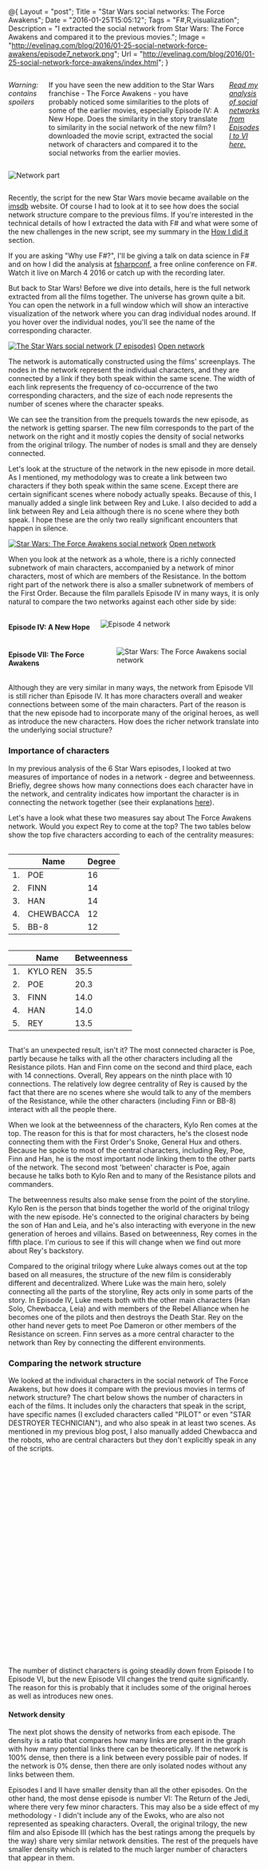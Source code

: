 @{
    Layout = "post";
    Title = "Star Wars social networks: The Force Awakens";
    Date = "2016-01-25T15:05:12";
    Tags = "F#,R,visualization";
    Description = "I extracted the social network from Star Wars: The Force Awakens and compared it to the previous movies.";
	Image = "http://evelinag.com/blog/2016/01-25-social-network-force-awakens/episode7_network.png";
	Url = "http://evelinag.com/blog/2016/01-25-social-network-force-awakens/index.html";
}

<div class="row">
<div class="medium-7 columns">

*Warning: contains spoilers*

If you have seen the new addition to the Star Wars franchise - The Force Awakens - you have probably noticed some similarities to the plots of some of the earlier movies, especially Episode IV: A New Hope. Does the similarity in the story translate to similarity in the social network of the new film? I downloaded the movie script, extracted the social network of characters and compared it to the social networks from the earlier movies. 

*[Read my analysis of social networks from Episodes I to VI here.](http://evelinag.com/blog/2015/12-15-star-wars-social-network/index.html)*

</div>
<div class="medium-5 columns">

![Network part](http://evelinag.com/blog/2016/01-25-social-network-force-awakens/episode7_network-small.png)

</div>
</div>

<!-- more -->

Recently, the script for the new Star Wars movie became available on the
[imsdb](http://www.imsdb.com/scripts/Star-Wars-The-Force-Awakens.html) website. Of course I had to look at it to see how does the social network structure compare to the previous films. If you're interested in the technical details of how I extracted the data with F# and what were some of the new challenges in the new script, see my summary in the <a href="#how">How I did it</a> section. 

If you are asking "Why use F#?", I'll be giving a talk on data science in F# and on how I did the analysis at [fsharpconf](http://fsharpconf.com/), a free online conference on F#. Watch it live on March 4 2016 or catch up with the recording later.

But back to Star Wars! Before we dive into details, here is the full network extracted from all the films together. The universe has grown quite a bit. You can open the network in a full window which will show an interactive visualization of the network where you can drag individual nodes around. If you hover over the individual nodes, you'll see the name of the corresponding character. 

[![The Star Wars social network (7 episodes)](full_network.png)](interactions.html)
[Open network](interactions.html)

The network is automatically constructed using the films' screenplays. The nodes in the network represent the individual characters, and they are connected by a link if they both speak within the same scene. The width
of each link represents the frequency of co-occurrence of the two corresponding characters, and the size of each node represents the number of scenes where the character speaks. 

We can see the transition from the prequels towards the new episode, as the network is getting sparser. The new film corresponds to the part of the network on the right and it mostly copies the density of social networks from the original trilogy. The number of nodes is small and they are densely connected. 

Let's look at the structure of the network in the new episode in more detail. As I mentioned, my methodology was to create a link between two characters if they both speak within the same scene. Except there are certain significant scenes where nobody actually speaks. Because of this, I manually added a single link between Rey and Luke. I also decided to add a link between
Rey and Leia although there is no scene where they both speak. I hope these are the only two really significant encounters that happen in silence.

[![Star Wars: The Force Awakens social network](episode7_network.png)](interactions.html)
[Open network](interactions.html)

When you look at the network as a whole, there is a richly connected subnetwork of main characters, accompanied by a network of minor characters, most of which are members of the Resistance. In the bottom right part
of the network there is also a smaller subnetwork of members of the First Order. Because the film parallels Episode IV in many ways, it is only natural to compare the two networks against each other side by side:

<div class="row">
<div class="medium-5 columns">

#### Episode IV: A New Hope

![Episode 4 network](episode4_network.png)

</div>
<div class="medium-7 columns">

#### Episode VII: The Force Awakens
![Star Wars: The Force Awakens social network](episode7_network.png)

</div>
</div>

Although they are very similar in many ways, the network from Episode VII is still richer than Episode IV. It has more characters overall and weaker connections between some of the main characters. Part of the reason is that the new episode had to incorporate many of the original heroes, as well as introduce the new characters. How does the richer network translate into the underlying social structure? 

### Importance of characters

In my previous analysis of the 6 Star Wars episodes, I looked at two measures of importance of nodes in a network - degree and betweenness. Briefly, degree shows how many connections does each character have in the network, and
centrality indicates how important the character is in connecting the network together (see their explanations [here]("http://evelinag.com/blog/2015/12-15-star-wars-social-network/index.html#centrality)). 

Let's have a look what these two measures say about The Force Awakens network. Would you expect Rey to come at the top? The two tables below show the top five characters according to each of the centrality measures:

<div class="row">
<div class="medium-6 columns">

|	| Name | Degree |
|---|-----|-----|
| 1. | POE | 16 |
| 2. | FINN | 14 |
| 3. | HAN | 14 |
| 4. | CHEWBACCA | 12 |
| 5. | BB-8 | 12 |

</div>
<div class="medium-6 columns">

|	| Name | Betweenness |
|---|-----|-----|
1. | KYLO REN | 35.5 |
2. | POE | 20.3 |
3. | FINN | 14.0 |
4. | HAN | 14.0 |
5. | REY | 13.5 |

</div>
</div>

That's an unexpected result, isn't it? The most connected character is Poe, partly because he talks with all the other characters including all the Resistance pilots. Han and Finn come on the second and third place, 
each with 14 connections. Overall, Rey appears on the ninth place with 10 connections. The relatively low degree centrality of Rey is caused by the fact that there are no scenes where she would talk to any of the members of the Resistance, while the other characters (including Finn or BB-8) interact with all the people there. 

When we look at the betweenness of the characters, Kylo Ren comes at the top. The reason for this is that for most characters, he's the closest node connecting them with the First Order's Snoke, General Hux and others. 
Because he spoke to most of the central characters, including Rey, Poe, Finn and Han, he is the most important node linking them to the other parts of the network. The second most 'between' character is Poe, again because
he talks both to Kylo Ren and to many of the Resistance pilots and commanders. 

The betweenness results also make sense from the point of the storyline. Kylo Ren is the person that binds together the world of the original trilogy with the new episode. He's connected to the original characters by being the son of Han and Leia, and he's also interacting with everyone in the new generation of heroes and villains. Based on betweenness, Rey comes in the fifth place. I'm curious to see if this will change when we find out more about Rey's backstory.

Compared to the original trilogy where Luke always comes out at the top based on all measures, the structure of the new film is considerably different and decentralized. Where Luke was the main hero, solely connecting all the parts of the storyline, Rey acts only in some parts of the story. 
In Episode IV, Luke meets both with the other main characters (Han Solo, Chewbacca, Leia) and with members of the Rebel Alliance when he becomes one 
of the pilots and then destroys the Death Star. Rey on the other hand never gets to meet Poe Dameron or other members of the Resistance on screen. Finn 
serves as a more central character to the network than Rey by connecting the different environments. 

### Comparing the network structure

We looked at the individual characters in the social network of The Force Awakens, but how does it compare with the previous movies in terms of network structure? The chart below shows the number of characters in each of the films. It includes only the characters that speak in the script, have specific names (I excluded characters called "PILOT" or even "STAR DESTROYER TECHNICIAN"), and who also speak in at least two scenes. As mentioned in my previous blog post, I also manually added Chewbacca and the robots, 
who are central characters but they don't explicitly speak in any of the scripts. 

<script type="text/javascript" src="https://www.google.com/jsapi"></script>
<script type="text/javascript">
    google.load("visualization", "1", {packages:["corechart"]})
    google.setOnLoadCallback(drawChart);
function drawChart() {
    var data = new google.visualization.DataTable({"cols": [{"type": "string" ,"id": "Column 1" ,"label": "Column 1" }, {"type": "number" ,"id": "Column 2" ,"label": "Column 2" }], "rows" : [{"c" : [{"v": "Episode 1"}, {"v": 38}]}, {"c" : [{"v": "Episode 2"}, {"v": 33}]}, {"c" : [{"v": "Episode 3"}, {"v": 25}]}, {"c" : [{"v": "Episode 4"}, {"v": 22}]}, {"c" : [{"v": "Episode 5"}, {"v": 21}]}, {"c" : [{"v": "Episode 6"}, {"v": 20}]}, {"c" : [{"v": "Episode 7"}, {"v": 27}]}]});
    var options = {"colors":["#c43b80"],"hAxis":{"title":"Number of characters","viewWindowMode":"explicit","viewWindow":{"max":40,"min":0}},"legend":{"position":"none"},"title":"Number of characters"} 
    var chart = new google.visualization.BarChart(document.getElementById('55ec49cf-f2ee-4e40-ad93-2fb5e6943f7b'));
    chart.draw(data, options);
}
</script>
<div class="row">
<div id="55ec49cf-f2ee-4e40-ad93-2fb5e6943f7b" style="height: 400px;" class="medium-12 columns"></div>
</div>

The number of distinct characters is going steadily down from Episode I to Episode VI, but the new Episode VII changes the trend quite significantly. The reason for this is probably that it includes some of the original heroes as well as introduces new ones. 

#### Network density

The next plot shows the density of networks from each episode. The density is a ratio that compares how many links are present in the graph with how many potential links there can be theoretically. If the network is 100%
dense, then there is a link between every possible pair of nodes. If the network is 0% dense, then there are only isolated nodes without any links between them. 

Episodes I and II have smaller density than all the other episodes. On the other hand, the most dense episode is number VI: The Return of the Jedi, where there very few minor characters. This may also be a side effect of my methodology - I didn't include any of the Ewoks, who are also not represented as speaking characters. Overall, the original trilogy, the new film and also Episode III (which has the best ratings among the prequels by the way) share very similar network densities. The rest of the prequels have smaller density which is related to the much larger number of characters that appear in them.

<script type="text/javascript">
    google.load("visualization", "1", {packages:["corechart"]})
    google.setOnLoadCallback(drawChart);
function drawChart() {
    var data = new google.visualization.DataTable({"cols": [{"type": "string" ,"id": "Column 1" ,"label": "Column 1" }, {"type": "number" ,"id": "Column 2" ,"label": "Column 2" }], "rows" : [{"c" : [{"v": "Episode 1"}, {"v": 9.60170697012802}]}, {"c" : [{"v": "Episode 2"}, {"v": 9.56439393939394}]}, {"c" : [{"v": "Episode 3"}, {"v": 12.8458498023715}]}, {"c" : [{"v": "Episode 4"}, {"v": 14.2857142857143}]}, {"c" : [{"v": "Episode 5"}, {"v": 13.0952380952381}]}, {"c" : [{"v": "Episode 6"}, {"v": 16.0818713450292}]}, {"c" : [{"v": "Episode 7"}, {"v": 13.1054131054131}]}]});
    var options = {"colors":["#3bc4c4"],"hAxis":{"title":"Density (%)","viewWindowMode":"explicit","viewWindow":{"max":18,"min":5}},"legend":{"position":"none"},"title":"Network density"} 
    var chart = new google.visualization.BarChart(document.getElementById('b7f86168-0c86-4bf3-9adc-547c80d64440'));
    chart.draw(data, options);
}
</script>
<div class="row">
<div id="b7f86168-0c86-4bf3-9adc-547c80d64440" style="height: 400px;" class="medium-12 columns"></div>
</div>

#### The clustering coefficient

The same trend as in density repeats when we look at another measure of network structure: the *clustering coefficient*, also called the *transitivity* of a network. In general this measure looks if your friends are also friends with each other. 

In context of our Star Wars social network, if Finn interacted both with Rey and Kylo Ren, did Rey and Kylo Ren interact with each other as well? In this case the answer is Yes, but the answer is No for Rey and Poe. They both talked with Finn but they never talked with each other. The clustering coefficient for Finn is then the number of characters he interacted with that also interacted with each other, divided by the total number of connections that are possible between the characters that Finn interacted with. 

The two example graphs below show the two extreme situations - when there are no connections among the other characters, and when there are all the possible connections. These correspond to clustering coefficient that are equal to 0 and 1.

<div class="row">
<div class="medium-6 columns">

##### Clustering coefficient = 0

<img src="http://evelinag.com/blog/2016/01-25-social-network-force-awakens/clustering0.png" style="width: 200px" />
</div>
<div class="medium-6 columns">

##### Clustering coefficient = 1
<img src="http://evelinag.com/blog/2016/01-25-social-network-force-awakens/clustering1.png" style="width: 200px" />

</div>
</div>

<br />

If the story follows a group of people who interact with each other within the group, the corresponding network would have a large clustering coefficient. On the other hand, if the story follows a main hero who interacts with many other characters, but the other characters don't interact with each other, the network would have a smaller clustering coefficient. Let's look at how do the different films compare against each other:

<script type="text/javascript">
    google.load("visualization", "1", {packages:["corechart"]})
    google.setOnLoadCallback(drawChart);
function drawChart() {
    var data = new google.visualization.DataTable({"cols": [{"type": "string" ,"id": "Column 1" ,"label": "Column 1" }, {"type": "number" ,"id": "Column 2" ,"label": "Column 2" }], "rows" : [{"c" : [{"v": "Episode 1"}, {"v": 0.447572132301196}]}, {"c" : [{"v": "Episode 2"}, {"v": 0.486666666666667}]}, {"c" : [{"v": "Episode 3"}, {"v": 0.498947368421053}]}, {"c" : [{"v": "Episode 4"}, {"v": 0.559808612440191}]}, {"c" : [{"v": "Episode 5"}, {"v": 0.604651162790698}]}, {"c" : [{"v": "Episode 6"}, {"v": 0.656992084432718}]}, {"c" : [{"v": "Episode 7"}, {"v": 0.588387096774194}]}]});
    var options = {"hAxis":{"title":"Clustering coefficient"},"legend":{"position":"none"},"title":"Clustering coefficient (transitivity)"} 
    var chart = new google.visualization.BarChart(document.getElementById('a84d0fe6-8cc8-4351-a397-114a1bc9ff0c'));
    chart.draw(data, options);
}
</script>
<div class="row">
<div id="a84d0fe6-8cc8-4351-a397-114a1bc9ff0c" style="height: 400px;" class="medium-12 columns"></div>
</div>

Episode I seems to have the lowest clustering value and Episodes II and III are not much better in this aspect. Episodes IV to VII share similar larger clustering values. This measure again shows that Episodes IV to VII mostly follow several main characters that interact with each other but the prequels are more disconnected. It would be interesting to see what does the field of computational literary studies have to say about the relation of story quality and the different network characteristics.

Overall it seems that the new episode is similar to the original trilogy in some aspects (higher density and clustering), and to the prequel trilogy in other aspects (large number of characters and the story doesn't follow a single central character). It indicates that the similarities with Episode IV: A New Hope are mostly on the surface level and they don't directly translate into the social network structure. Despite the larger number of characters the story works better than in the prequels because the higher density and larger clustering keep the structure together. Still, the storyline is more disconnected into the distinct environments (Rey doesn't get to talk to any members of the Resistance etc.). I think in this case the authors are simply using the fact that the storyline and the entire Star Wars universe feel very familiar and therefore there's no need for much exposition to connect the story together.

![Star Wars poster](tfa_poster_wide.jpg)
*The many worlds of Star Wars*

----------------------------------------------

<h1 id="how">How I did the analysis</h1>

As with my [previous blog post](http://evelinag.com/blog/2015/12-15-star-wars-social-network/index.html), I did my analysis in F# with some help from R with the [RProvider](http://bluemountaincapital.github.io/FSharpRProvider/). The updated source code for the full analysis is available [on my GitHub](https://github.com/evelinag/StarWars-social-network). There are some changes from the previous version that I describe in this section. Because I didn't change most of the code, this description is mostly about the new challenges I faced while processing the data rather than about F#. 

### Name conflicts

<div class="row">
<div class="medium-6 columns">

To my great satisfaction, most of my code for parsing the screenplays worked on the new script as well. It followed similar format to some of the older scripts, with character names in capital letters and in bold. This made them easy to pick using regular expressions. The only hurdle was the fact that the new script seemed to be much more expressive than the older ones, containing many other expressions in both capital and bold that were looking like character names to my script. There were entire sentences in bold capitals - is this a trend where the script shouts out the important parts in case we missed them? From the computational perspective, I removed most of the clutter by not allowing brackets and most punctuation marks within names. I still had to add an explicit rule to exclude false matches like "CONTINUED" that had exactly the same format as the names in the script.

</div>
<div class="medium-6 columns">

![Sample from the script](script-sample2.png)
*That's a lot of text in bold capitals.*

</div>
</div>

Similarly as in the previous analysis, I had to introduce some re-mapping of  names for characters who appear under multiple names in the story. This time I mapped FN-2187 to Finn and Ben to Kylo Ren. Well, we've seen Ben before as well, haven't we? Obi-Wan was called Ben in the original trilogy. Because now I had multiple characters called Ben, I also changed the `aliases.csv` file to include the temporal information. The original file simply contained a list of alternative names for some of the characters, followed by the unique name that these aliases were mapped to. If you look at [the file now](https://github.com/evelinag/StarWars-social-network/blob/master/data/aliases.csv), it includes also a list of binary indicators, one for each film. If the value is 0, then the mapping doesn't hold for the corresponding episode, otherwise it's active. 
As a side note, it's nice to have a directly interpretable dataset because it makes spotting errors like these easy. 

*Now a little F#-specific technical note:* 
I used the trusty csv type provider to access the data. Unfortunately, at the moment the type provider doesn't allow users to access specific column in a csv file using its index - and I wanted to access the column corresponding to a specific episode to check if an alias is active or not. Because each row in the csv file is returned as a tuple, we can use a method `FSharpValue.GetTupleFields` from `Microsoft.FSharp.Reflection` to extract the individual elements of the tuple in the form of an array. I used this trick in the following piece of code, where I created an episode-specific dictionary for translating between names:

	[<Literal>]
	let aliasFile = __SOURCE_DIRECTORY__ + "\\data\\aliases.csv"
	type Aliases = CsvProvider<aliasFile>

	open Microsoft.FSharp.Reflection

	/// Dictinary for translating character names between aliases
	let aliasDict episodeIdx = 
	    Aliases.Load(aliasFile).Rows 
	    |> Seq.choose (fun row -> 
	    	// extract contents of a tuple as an array of obj values
	        if (FSharpValue.GetTupleFields(row).[episodeIdx + 2]) :?> bool
	        then Some (row.Alias, row.Name)
	        else None)
	    |> dict

    let aliasesForEpisodes = Array.init scriptUrls.Length aliasDict

Then I used different mapping for the individual episodes (the episode indices are zero-based):

	> aliasesForEpisodes.[3].["BEN"];;
	val it : string = "OBI-WAN"
	> aliasesForEpisodes.[6].["BEN"];;
	val it : string = "KYLO REN"

Another problem came when I spotted that Mace Windu from the prequels unexpectedly appeared in my extracted social network. This was caused by the fact that the Stormtrooper who calls Finn "Traitor" uses a weapon that's called "MACE" in the script. Because I was scanning the scripts for all mentions of all the characters, Mace Windu sneaked in and I had to filter him out explicitly. 

![TR-8R](TR-8R.gif)

*The mace-wielding stormtrooper, nicknamed TR-8R ("Traitor").`*


### Limitations of automatic network generation

If you look at my [previous blog post](http://evelinag.com/blog/2015/12-15-star-wars-social-network/index.html#how), I had to deal with characters that do not speak explicitly in the script but they are still very important to the story, namely R2-D2 and Chewbacca. In case of The Force Awakens, I added BB-8 to the list. The approach I chose previously was to use similar characters to estimate a weight to scale number of mentions of the character in the script to get an approximate number of times the characters actually speak. 

Unfortunately, in the new film there are certain important discrepancies - for example Luke Skywalker gets mentioned in the script many times but he doesn't physically appear until the last scene. When I ran my algorithm to impute the missing characters and their interactions into the network, I ended up with links between Luke and BB-8, Luke and Chewbacca, and Luke and R2-D2. There were also spurious links between all the non-speaking characters and Snoke, simply because their names appeared several times together within the same scene and the simple scaling of link weights couldn't eliminate them. 

This led me to slight change in my methodology: I decided to weight links to each person separately. Large weight $w$ for a person means that if the person is mentioned in a scene, then the person likely also speaks with other characters in the scene. On the other hand, Luke was frequently mentioned in many scenes but he didn't appear in any of them, which gave him a very low weight. I used the following equation to compute the interaction weight of each character:

$$$
w_{\text{character}} = \frac{1}{N} \sum_{\text{link}(\text{character},x)} \frac{\text{link weight}_{\text{dialogues}}(\text{character}, x)}{\text{link weight}_{\text{mentions}}(\text{character}, x)} 

where the link weight for dialogues is the number of times the character speaks with $x$, and the link weight for mentions is the number of times the character and $x$ are both mentioned within the same scene. 

For each of the non-speaking characters and every other character, I used the character weight to scale the number of times they were mentioned together within a scene. For example for the link including BB-8, I computed

$$$
\text{link weight}_{\text{dialogues}}(\text{BB-8}, \text{Rey}) = w_{\text{Rey}} \times \text{link weight}_{\text{mentions}}(\text{BB-8}, \text{Rey}) \\
\text{link weight}_{\text{dialogues}}(\text{BB-8}, \text{Poe}) = w_{\text{Poe}} \times \text{link weight}_{\text{mentions}}(\text{BB-8}, \text{Poe}) \\
\dots \\
\dots

This way, I got more reliable link weights for all the non-speaking characters. Unfortunately this still left some spurious links in the data, for example between Chewbacca and Snoke. This was caused by Han talking about Snoke when Chewbacca was around. This led me to creating a filter for the non-speaking characters, where I used a list of similar characters to filter the links. For example, I allowed a link between Chewbacca and another person only if Han had a link with that person as well. This worked fairly well and produced a credible list of interactions for all the missing characters.

Finally, I had a bug in my previous version of the code where I didn't realize that I was adding a link between the non-speaking characters incorrectly and creating it twice. Here, I computed an approximate weight for each missing character using the same equation as above, and used it to scale the number of mentions to get an approximate average number of mutual interactions. The corrected version of all the networks is available [in JSON on my GitHub](https://github.com/evelinag/StarWars-social-network/tree/master/networks). 

As I mentioned in the beginning, there were also some significant *silent* encounters in the film that were significant enough to be included in the social network. I ended up manually adding links between Rey and Luke and Rey and Leia. These are some of the things that are very difficult to extract automatically just from the text.

### Network statistics

I used the R package `igraph` to compute the network characteristics that I analyzed above. The networks themselves were constructed the same way that I described in my previous blog post. Computing the values in R from F# was then just a question of running basic `igraph` functions. Probably the most difficult part of this was how to extract the numerical values from an R object within F#. Because R doesn't have types, we need to run the `GetValue()` method on the R result, and then tell the compiler what type we expect as the return value:

    // computing clustering coefficient and density
	// and extracting values from R objects in F#
    let clust : float = R.transitivity(graph, "undirected").GetValue()
    let density : float = R.graph_density(graph).GetValue()

After I computed the statistics for each of the networks, I used Google Charts from [XPlot](https://tahahachana.github.io/XPlot/) to create the graphics. Below is an example showing how to create a bar chart with XPlot, with custom colours and manually specified limits for the horizontal axis. 

	// plot network densities with XPlot
	open XPlot.GoogleCharts

	// set options - graph limits and colour
	let options =
	    Options(
	        title = "Network density",
	        hAxis = Axis(title = "Density (%)", 
	            viewWindowMode = "explicit", 
	            viewWindow = ViewWindow(min = 5, max = 18)),
	        colors = [|"#3bc4c4"|]
	    )

    // create the chart
	densities
	|> Array.mapi (fun i c -> "Episode " + string (i+1), c * 100.0 )
	|> Chart.Bar
	|> Chart.WithOptions(options)	

# Summary

When I decided to analyze Star Wars: The Force Awakens, I wasn't expecting a lot of new work, maybe apart from tweaking the regular expressions to make them fit the format of the new film. All the rest was already written and it was working well on the previous films... 

![It's a trap!](itsatrap.jpg)

After running my previous code on the new film, everything seemed to work fine. But I ended up with a network where one of the most common characters was called "CONTINUED" and BB-8 and Chewbacca had strong links with Luke and Snoke. After that I spent a lot of time fixing the interactions with non-speaking characters and tweaking the parsing of the scripts. In the end, I also had to manually add some of the links to make the social network correspond to what actually happed on the screen. It certainly was a trap!
But again, I made all the source code and the extracted networks available [on my GitHub](https://github.com/evelinag/StarWars-social-network/tree/master/networks) so you can play with them as well. 


## Links

- [fsharpconf](http://fsharpconf.com/) - free virtual F# conference where I'll be talking about the Star Wars analysis and data science in F# in general.
- Source code: [github.com/evelinag/StarWars-social-network](https://github.com/evelinag/StarWars-social-network)
- Extracted networks in JSON format: [github.com/evelinag/StarWars-social-network/tree/master/networks](https://github.com/evelinag/StarWars-social-network/tree/master/networks)
- Screenplays: [imsdb.com](http://www.imsdb.com/)
- [FsLab: F# data science tools](http://fslab.org/)
- [XPlot library](https://tahahachana.github.io/XPlot/) for creating Google Charts in F#